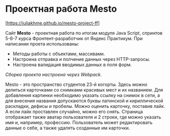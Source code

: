 # Проектная работа Mesto
[https://juliakhme.github.io/mesto-project-ff]

Сайт **Mesto** - проектная работа по итогам модуля Java Script, спринтов 5-6-7 курса Фронтент-разработчик от Яндекс Практикум. 
При написании проета использованы:
* Методы работы с объектами, массивами.
* Настроена отправка и полчение данных через HTTP-запросы.
* Настроена валидация вводимых данных в поля форм. 

*Сборка проекта настроена через Webpack.* 

Mesto - это пространство студентов 23-й когорты. Здесь можно делиться карточками со снимками красивых мест и их названием. Для добавления картинки необходимо указать ссылку на снимок в сети, а для внесения названия допускаются буквы латинской и кириллической раскладки, дефисы и пробелы. Можно оценить карточку, поставив лайк. А если лайк проставлен случайно, можно его снять. Страница отображает также аватар пользователя и 2 строки, где можно указать имя и, например, профессию. Пользователь может редактировать данные о себе, а также удалять созданные им карточки.
